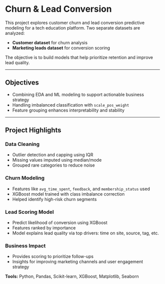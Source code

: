 # Churn & Lead Conversion

This project explores customer churn and lead conversion predictive modeling for a tech education platform. Two separate datasets are analyzed:
- **Customer dataset** for churn analysis
- **Marketing leads dataset** for conversion scoring

The objective is to build models that help prioritize retention and improve lead quality.

---

## Objectives
- Combining EDA and ML modeling to support actionable business strategy
- Handling imbalanced classification with `scale_pos_weight`
- Feature grouping enhances interpretability and stability

---

## Project Highlights

### Data Cleaning
- Outlier detection and capping using IQR
- Missing values imputed using median/mode
- Grouped rare categories to reduce noise

### Churn Modeling
- Features like `avg_time_spent`, `feedback`, and `membership_status` used
- XGBoost model trained with class imbalance correction
- Helped identify high-risk churn segments

### Lead Scoring Model
- Predict likelihood of conversion using XGBoost
- Features ranked by importance
- Model explains lead quality via top drivers: time on site, source, tag, etc.

### Business Impact
- Provides scoring to prioritize follow-ups
- Insights for improving marketing channels and user engagement strategy

**Tools:** Python, Pandas, Scikit-learn, XGBoost, Matplotlib, Seaborn  
